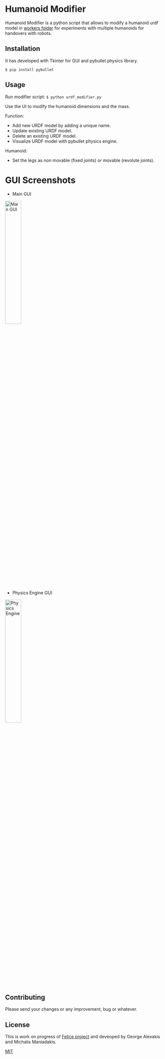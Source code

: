 # Humanoid Modifier

Humanoid Modifier is a python script that allows to modify a humanoid urdf model in [workers folder](/workers/) for experiments with multiple humanoids for handovers with robots.

## Installation

It has developed with Tkinter for GUI and pybullet physics library.

``` $ pip install pybullet ```

## Usage

Run modifier script:
``` $ python urdf_modifier.py ```

Use the UI to modify the humanoid dimensions and the mass.

Function:
* Add new URDF model by adding a unique name.
* Update existing URDF model.
* Delete an existing URDF model.
* Visualize URDF model with pybullet physics engine.

Humanoid:
* Set the legs as non movable (fixed joints) or movable (revolute joints).

# GUI Screenshots

* Main GUI

<img src="/screenshots/main_gui.png" width="32%" title="Main GUI" />

* Physics Engine GUI

<img src="/screenshots/physics_engine.png" width="32%" title="Physics Engine" />

## Contributing

Please send your changes or any improvement, bug or whatever.

## License

This is work on progress of [Felice project](https://www.felice-project.eu/) and deveoped by George Alexakis and Michalis Maniadakis.

[MIT](LICENSE)